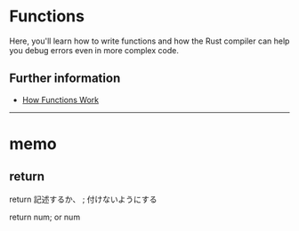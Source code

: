 # Functions

Here, you'll learn how to write functions and how the Rust compiler can help you debug errors even
in more complex code.

## Further information

- [How Functions Work](https://doc.rust-lang.org/book/ch03-03-how-functions-work.html)
 
---
# memo

## return
return 記述するか、 ; 付けないようにする

return num;
or 
num